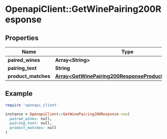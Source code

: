 # OpenapiClient::GetWinePairing200Response

## Properties

| Name | Type | Description | Notes |
| ---- | ---- | ----------- | ----- |
| **paired_wines** | **Array&lt;String&gt;** |  |  |
| **pairing_text** | **String** |  |  |
| **product_matches** | [**Array&lt;GetWinePairing200ResponseProductMatchesInner&gt;**](GetWinePairing200ResponseProductMatchesInner.md) |  |  |

## Example

```ruby
require 'openapi_client'

instance = OpenapiClient::GetWinePairing200Response.new(
  paired_wines: null,
  pairing_text: null,
  product_matches: null
)
```

